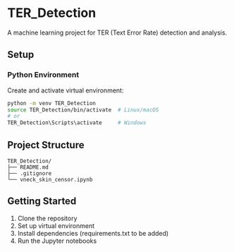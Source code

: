 # TER_Detection

A machine learning project for TER (Text Error Rate) detection and analysis.

## Setup

### Python Environment
Create and activate virtual environment:
```bash
python -m venv TER_Detection
source TER_Detection/bin/activate  # Linux/macOS
# or
TER_Detection\Scripts\activate     # Windows
```

## Project Structure

```
TER_Detection/
├── README.md
├── .gitignore
└── vneck_skin_censor.ipynb
```

## Getting Started

1. Clone the repository
2. Set up virtual environment
3. Install dependencies (requirements.txt to be added)
4. Run the Jupyter notebooks